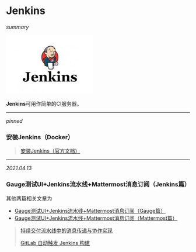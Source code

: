 # Jenkins

*summary*

<img src="./Jenkins.assets/839cb0157cf411cb5a035341438b5e01.jpg" alt="839cb0157cf411cb5a035341438b5e01" style="zoom:80%;" />

**Jenkins**可用作简单的CI服务器。

---

*pinned*

### 安装Jenkins（Docker）

> [安装Jenkins（官方文档）](https://www.jenkins.io/zh/doc/book/installing/)

---

*2021.04.13*

### Gauge测试UI+Jenkins流水线+Mattermost消息订阅（Jenkins篇）

其他两篇相关文章为

- [Gauge测试UI+Jenkins流水线+Mattermost消息订阅（Gauge篇）](../前端%20FrontEnd/Gauge.md/#gauge测试uijenkins流水线mattermost消息订阅（gauge篇）)
- [Gauge测试UI+Jenkins流水线+Mattermost消息订阅（Mattermost篇）](../应用%20Application/Mattermost.md/#gauge测试uijenkins流水线mattermost消息订阅（mattermost篇）)

> [持续交付流水线中的消息传递与协作实现](https://blog.csdn.net/weixin_40046357/article/details/106464610)
>
> [GitLab 自动触发 Jenkins 构建](https://www.jianshu.com/p/eeb15a408d88)
